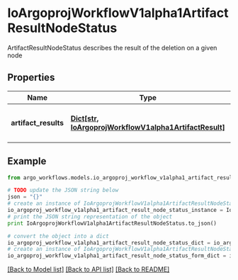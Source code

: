 # IoArgoprojWorkflowV1alpha1ArtifactResultNodeStatus

ArtifactResultNodeStatus describes the result of the deletion on a given node

## Properties

Name | Type | Description | Notes
------------ | ------------- | ------------- | -------------
**artifact_results** | [**Dict[str, IoArgoprojWorkflowV1alpha1ArtifactResult]**](IoArgoprojWorkflowV1alpha1ArtifactResult.md) | ArtifactResults maps Artifact name to result of the deletion | [optional] 

## Example

```python
from argo_workflows.models.io_argoproj_workflow_v1alpha1_artifact_result_node_status import IoArgoprojWorkflowV1alpha1ArtifactResultNodeStatus

# TODO update the JSON string below
json = "{}"
# create an instance of IoArgoprojWorkflowV1alpha1ArtifactResultNodeStatus from a JSON string
io_argoproj_workflow_v1alpha1_artifact_result_node_status_instance = IoArgoprojWorkflowV1alpha1ArtifactResultNodeStatus.from_json(json)
# print the JSON string representation of the object
print IoArgoprojWorkflowV1alpha1ArtifactResultNodeStatus.to_json()

# convert the object into a dict
io_argoproj_workflow_v1alpha1_artifact_result_node_status_dict = io_argoproj_workflow_v1alpha1_artifact_result_node_status_instance.to_dict()
# create an instance of IoArgoprojWorkflowV1alpha1ArtifactResultNodeStatus from a dict
io_argoproj_workflow_v1alpha1_artifact_result_node_status_form_dict = io_argoproj_workflow_v1alpha1_artifact_result_node_status.from_dict(io_argoproj_workflow_v1alpha1_artifact_result_node_status_dict)
```
[[Back to Model list]](../README.md#documentation-for-models) [[Back to API list]](../README.md#documentation-for-api-endpoints) [[Back to README]](../README.md)


